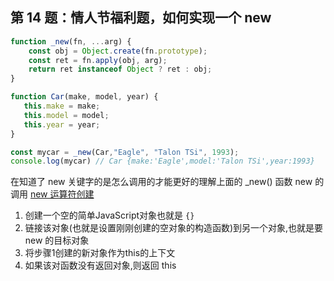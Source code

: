 ## 第 14 题：情人节福利题，如何实现一个 new
```js
function _new(fn, ...arg) {
    const obj = Object.create(fn.prototype);
    const ret = fn.apply(obj, arg);
    return ret instanceof Object ? ret : obj;
}

function Car(make, model, year) {
   this.make = make;
   this.model = model;
   this.year = year;
}

const mycar = _new(Car,"Eagle", "Talon TSi", 1993);
console.log(mycar) // Car {make:'Eagle',model:'Talon TSi',year:1993}
```
在知道了 new 关键字的是怎么调用的才能更好的理解上面的 _new() 函数
new 的调用 [new 运算符创建](https://developer.mozilla.org/zh-CN/docs/Web/JavaScript/Reference/Operators/new)
1. 创建一个空的简单JavaScript对象也就是 `{}`
2. 链接该对象(也就是设置刚刚创建的空对象的构造函数)到另一个对象,也就是要 new 的目标对象
3. 将步骤1创建的新对象作为this的上下文
4. 如果该对函数没有返回对象,则返回 this

